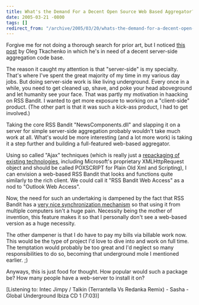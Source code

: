 ```yaml
---
title: What's the Demand For a Decent Open Source Web Based Aggregator?
date: 2005-03-21 -0800
tags: []
redirect_from: "/archive/2005/03/20/whats-the-demand-for-a-decent-open-source-web-based-aggregator.aspx/"
---
```


Forgive me for not doing a thorough search for prior art, but I noticed
[this post](http://www.tkachenko.com/blog/archives/000407.html) by Oleg
Tkachenko in which he's in need of a decent server-side aggregation code
base.

The reason it caught my attention is that "server-side" is my specialty.
That's where I've spent the great majority of my time in my various day
jobs. But doing server-side work is like living underground. Every once
in a while, you need to get cleaned up, shave, and poke your head
aboveground and let humanity see your face. That was partly my
motivation in haacking on RSS Bandit. I wanted to get more exposure to
working on a "client-side" product. (The other part is that it was such
a kick-ass product, I had to get involved.)

Taking the core RSS Bandit "NewsComponents.dll" and slapping it on a
server for simple server-side aggregation probably wouldn't take much
work at all. What's would be more interesting (and a lot more work) is
taking it a step further and building a full-featured web-based
aggregator.

Using so called "Ajax" techniques (which is really just a [repackaging
of existing
technologies](http://www.25hoursaday.com/weblog/PermaLink.aspx?guid=018ea507-4a62-4493-b01b-321e3672d725),
including Microsoft's proprietary XMLHttpRequest object and should be
called POXSCRIPT for Plain Old Xml and Scripting), I can envision a
web-based RSS Bandit that looks and functions quite similarly to the
rich client. We could call it "RSS Bandit Web Access" as a nod to
"Outlook Web Access".

Now, the need for such an undertaking is dampened by the fact that RSS
Bandit has a [very nice synchronization
mechanism](http://www.rssbandit.org/docs/html/syncronization/using_bandit_from_multiple_computers.htm)
so that using it from multiple computers isn't a huge pain. Necessity
being the mother of invention, this feature makes it so that I
personally don't see a web-based version as a huge necessity.

The other dampener is that I do have to pay my bills via billable work
now. This would be the type of project I'd love to dive into and work on
full time. The temptation would probably be too great and I'd neglect so
many responsibilities to do so, becoming that underground mole I
mentioned earlier. ;)

Anyways, this is just food for thought. How popular would such a package
be? How many people have a web-server to install it on?

[Listening to: Intec Jimpy / Talkin (Terrantella Vs Redanka Remix) -
Sasha - Global Underground Ibiza CD 1 (7:03)]

